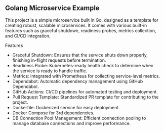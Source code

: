 ## Golang Microservice Example

This project is a simple microservice built in Go, designed as a template for creating robust, scalable microservices. It comes with various built-in features such as graceful shutdown, readiness probes, metrics collection, and CI/CD integration.

Features
- Graceful Shutdown: Ensures that the service shuts down properly, finishing in-flight requests before termination.
- Readiness Probe: Kubernetes-ready health check to determine when the service is ready to handle traffic.
- Metrics: Integrated with Prometheus for collecting service-level metrics.
- Dependabot: Automatic dependency management using GitHub Dependabot.
- GitHub Actions: CI/CD pipelines for automated testing and deployment.
- Pull Request Template: Standardized PR template for contributing to the project.
- Dockerfile: Dockerized service for easy deployment.
- Docker Compose for 3rd dependencies.
- DB Connection Pool Management: Efficient connection pooling to manage database connections and improve performance.
